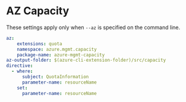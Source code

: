 # AZ Capacity

These settings apply only when `--az` is specified on the command line.

``` yaml $(az)
az:
    extensions: quota
    namespace: azure.mgmt.capacity
    package-name: azure-mgmt-capacity
az-output-folder: $(azure-cli-extension-folder)/src/capacity
directive:
  - where:
      subject: QuotaInformation
      parameter-name: resourceName
    set:
      parameter-name: resourceName
```
